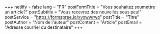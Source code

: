 +++
netlify = false
lang = "FR"
postFormTitle = "Vous souhaitez soumettre un article?"
postSubtitle = "Vous recevrez des nouvelles sous peu!"
postService = "https://formspree.io/xvowwrwo"
postTitle = "Titre"
postAuthor = "Nom de l'auteur"
postContent = "Article"
postEmail = "Adresse courriel du destinataire"
+++
